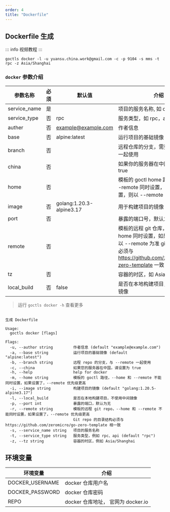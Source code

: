 ```yaml
---
order: 4
title: "Dockerfile"
---
```


## Dockerfile 生成

::: info 视频教程
<BiliBili bvid="BV1h34y137gL" />
:::

```shell
goctls docker -l -u yuansu.china.work@gmail.com -c -p 9104 -s mms -t rpc -z Asia/Shanghai
```

### `docker` 参数介绍

| 参数名称     | 必须 | 默认值                   | 介绍                                                                                                                                                    |
| ------------ | ---- | ------------------------ | ------------------------------------------------------------------------------------------------------------------------------------------------------- |
| service_name | 是   |                          | 项目的服务名称, 如 core                                                                                                                                 |
| service_type | 否   | rpc                      | 服务类型，如 rpc，api                                                                                                                                   |
| auther       | 否   | example@example.com      | 作者信息                                                                                                                                                |
| base         | 否   | alpine:latest            | 运行项目的基础镜像                                                                                                                                      |
| branch       | 否   |                          | 远程仓库的分支，需要与 --remote 一起使用                                                                                                                |
| china        | 否   |                          | 如果你的服务器在中国，请设置为 true                                                                                                                     |
| home         | 否   |                          | 模板的 goctl home 路径，不能与 --remote 同时设置，如果同时设置，则以 --remote 为准                                                                      |
| image        | 否   | golang:1.20.3-alpine3.17 | 用于构建项目的镜像                                                                                                                                      |
| port         | 否   |                          | 暴露的端口号，默认为不暴露                                                                                                                              |
| remote       | 否   |                          | 模板的远程 git 仓库，不能与 --home 同时设置，如果同时设置，则以 --remote 为准 git 仓库目录结构必须与 https://github.com/zeromicro/go-zero-template 一致 |
| tz           | 否   |                          | 容器的时区，如 Asia/Shanghai                                                                                                                            |
| local_build  | 否   | false                    | 是否在本地构建项目，不使用中间镜像                                                                                                                      |

> 运行 `goctls docker -h` 查看更多

```shell

生成 Dockerfile

Usage:
  goctls docker [flags]

Flags:
  -u, --author string         作者信息 (default "example@example.com")
  -a, --base string           运行项目的基础镜像 (default "alpine:latest")
  -b, --branch string         远程 repo 的分支，与 --remote 一起使用
  -c, --china                 如果您的服务器在中国，请设置为 true
  -h, --help                  help for docker
  -m, --home string           模板的 goctl 路径，--home 和 --remote 不能同时设置，如果设置了，--remote 优先级更高
  -i, --image string          构建项目的镜像 (default "golang:1.20.5-alpine3.17")
  -l, --local_build           是否在本地构建项目，不使用中间镜像
  -p, --port int              暴露的端口，默认为无
  -r, --remote string         模板的远程 git repo，--home 和 --remote 不能同时设置，如果设置了，--remote 优先级更高
                              Git repo 的目录结构必须与 https://github.com/zeromicro/go-zero-template 相一致
  -s, --service_name string   项目的服务名称
  -t, --service_type string   服务类型，例如 rpc、api (default "rpc")
  -z, --tz string             容器的时区，例如 Asia/Shanghai
```

## 环境变量

| 环境变量        | 介绍                               |
| --------------- | ---------------------------------- |
| DOCKER_USERNAME | docker 仓库用户名                  |
| DOCKER_PASSWORD | docker 仓库密码                    |
| REPO            | docker 仓库地址， 官网为 docker.io |